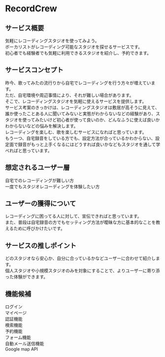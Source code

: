 # RecordCrew

## サービス概要
気軽にレコーディングスタジオを使ってみよう。  
ボーカリストがレコーディング可能なスタジオを探せるサービスです。  
初心者でも経験者でも気軽に利用できるスタジオを紹介し、予約できます。  

## サービスコンセプト
昨今、歌ってみたの流行りから自宅でレコーディングを行う方々が増えています。  
ただ、自宅環境や周辺事情により、それが難しい場合があります。  
そこで、レコーディングスタジオを気軽に使えるサービスを提供します。  
サービス考案のきっかけは、レコーディングスタジオは敷居が高そうに見えて、誰か使ったことある人に聞いてみないと実態がわからないなどの経験があり、スタジオを使ってみたいけど初心者が使って良いのか、どんなふうに使えば良いかわからないなどの悩みを解決します。  
レコーディングを楽しむ、歌を楽しむサービスになればと思っています。  
もう一つ、自宅録音をしている方でも、設定方法が合っているかわからない、設定面で録音がもっと上手くなるにはどうすれば良いかなどもスタジオを通して学べればと思っています。

## 想定されるユーザー層
自宅でのレコーディングが難しい方  
一度でもスタジオレコーディングを体験したい方  

## ユーザーの獲得について
レコーディングに困ってる人に対して、宣伝できればと思っています。  
また、普段は自宅録音の方でもセッティング方法が曖昧な方に基本的なことを教えるために呼びかけたいです。  

## サービスの推しポイント
どのスタジオなら安心か、自分に合っているかなどユーザーに合わせて紹介します。  
個人スタジオや小規模スタジオのみを対象にすることで、よりユーザーに寄り添った体験ができます。  

## 機能候補
ログイン  
マイページ  
認証機能  
検索機能  
予約機能  
フォーム機能  
自動メール送信機能  
Google map API  
